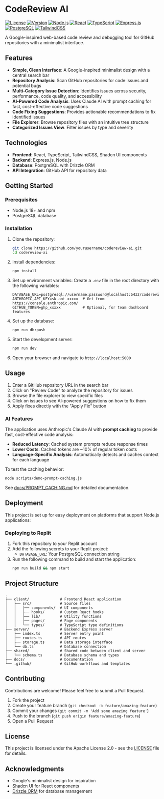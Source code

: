 # CodeReview AI

[![License](https://img.shields.io/badge/License-Apache%202.0-blue.svg)](LICENSE)
[![Version](https://img.shields.io/badge/version-1.0.0-green.svg)](package.json)
[![Node.js](https://img.shields.io/badge/Node.js-18%2B-brightgreen.svg)](https://nodejs.org/)
[![React](https://img.shields.io/badge/React-19.1.1-61dafb.svg)](https://reactjs.org/)
[![TypeScript](https://img.shields.io/badge/TypeScript-5.9.2-blue.svg)](https://www.typescriptlang.org/)
[![Express.js](https://img.shields.io/badge/Express.js-4.18.2-green.svg)](https://expressjs.com/)
[![PostgreSQL](https://img.shields.io/badge/PostgreSQL-Database-336791.svg)](https://www.postgresql.org/)
[![TailwindCSS](https://img.shields.io/badge/TailwindCSS-Styling-38b2ac.svg)](https://tailwindcss.com/)

A Google-inspired web-based code review and debugging tool for GitHub repositories with a minimalist interface.

## Features

- **Simple, Clean Interface**: A Google-inspired minimalist design with a central search bar
- **Repository Analysis**: Scan GitHub repositories for code issues and potential bugs
- **Multi-Category Issue Detection**: Identifies issues across security, performance, code quality, and accessibility
- **AI-Powered Code Analysis**: Uses Claude AI with prompt caching for fast, cost-effective code suggestions
- **Code Fixing Suggestions**: Provides actionable recommendations to fix identified issues
- **File Explorer**: Browse repository files with an intuitive tree structure
- **Categorized Issues View**: Filter issues by type and severity

## Technologies

- **Frontend**: React, TypeScript, TailwindCSS, Shadcn UI components
- **Backend**: Express.js, Node.js
- **Database**: PostgreSQL with Drizzle ORM
- **API Integration**: GitHub API for repository data

## Getting Started

### Prerequisites

- Node.js 18+ and npm
- PostgreSQL database

### Installation

1. Clone the repository:
   ```bash
   git clone https://github.com/yourusername/codereview-ai.git
   cd codereview-ai
   ```

2. Install dependencies:
   ```bash
   npm install
   ```

3. Set up environment variables:
   Create a `.env` file in the root directory with the following variables:
   ```
   DATABASE_URL=postgresql://username:password@localhost:5432/codereview
   ANTHROPIC_API_KEY=sk-ant-xxxxx  # Get from https://console.anthropic.com/
   GITHUB_TOKEN=ghp_xxxxx          # Optional, for team dashboard features
   ```

4. Set up the database:
   ```bash
   npm run db:push
   ```

5. Start the development server:
   ```bash
   npm run dev
   ```

6. Open your browser and navigate to `http://localhost:5000`

## Usage

1. Enter a GitHub repository URL in the search bar
2. Click on "Review Code" to analyze the repository for issues
3. Browse the file explorer to view specific files
4. Click on issues to see AI-powered suggestions on how to fix them
5. Apply fixes directly with the "Apply Fix" button

### AI Features

The application uses Anthropic's Claude AI with **prompt caching** to provide fast, cost-effective code analysis:

- **Reduced Latency**: Cached system prompts reduce response times
- **Lower Costs**: Cached tokens are ~10% of regular token costs
- **Language-Specific Analysis**: Automatically detects and caches context for each language

To test the caching behavior:
```bash
node scripts/demo-prompt-caching.js
```

See [docs/PROMPT_CACHING.md](docs/PROMPT_CACHING.md) for detailed documentation.

## Deployment

This project is set up for easy deployment on platforms that support Node.js applications:

### Deploying to Replit

1. Fork this repository to your Replit account
2. Add the following secrets to your Replit project:
   - `DATABASE_URL`: Your PostgreSQL connection string
3. Run the following command to build and start the application:
   ```bash
   npm run build && npm start
   ```

## Project Structure

```
.
├── client/              # Frontend React application
│   ├── src/             # Source files
│   │   ├── components/  # UI components
│   │   ├── hooks/       # Custom React hooks
│   │   ├── lib/         # Utility functions
│   │   ├── pages/       # Page components
│   │   └── types/       # TypeScript type definitions
├── server/              # Backend Express server
│   ├── index.ts         # Server entry point
│   ├── routes.ts        # API routes
│   ├── storage.ts       # Data storage interface
│   └── db.ts            # Database connection
├── shared/              # Shared code between client and server
│   └── schema.ts        # Database schema and types
├── docs/                # Documentation
└── .github/             # GitHub workflows and templates
```

## Contributing

Contributions are welcome! Please feel free to submit a Pull Request.

1. Fork the project
2. Create your feature branch (`git checkout -b feature/amazing-feature`)
3. Commit your changes (`git commit -m 'Add some amazing feature'`)
4. Push to the branch (`git push origin feature/amazing-feature`)
5. Open a Pull Request

## License

This project is licensed under the Apache License 2.0 - see the [LICENSE](LICENSE) file for details.

## Acknowledgments

- Google's minimalist design for inspiration
- [Shadcn UI](https://ui.shadcn.com/) for React components
- [Drizzle ORM](https://orm.drizzle.team/) for database management
